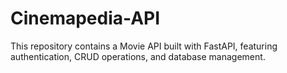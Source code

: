 # Cinemapedia-API
This repository contains a Movie API built with FastAPI, featuring authentication, CRUD operations, and database management.
